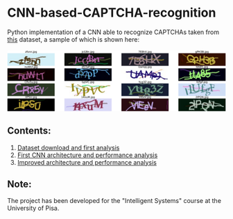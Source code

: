 # CNN-based-CAPTCHA-recognition
Python implementation of a CNN able to recognize CAPTCHAs taken from [this](https://www.kaggle.com/datasets/parsasam/captcha-dataset?select=115rB.jpg) dataset, a sample of which is shown here: <br><br>
![captcha_samples](https://github.com/marcoimbee/CNN-based-CAPTCHA-recognition/blob/main/images/captcha_samples.png)

## Contents:
1) [Dataset download and first analysis](https://github.com/marcoimbee/CNN-based-CAPTCHA-recognition/blob/main/notebooks/%5B1.0%5D%20Dataset%20download%20and%20first%20analysis.ipynb)
2) [First CNN architecture and performance analysis](https://github.com/marcoimbee/CNN-based-CAPTCHA-recognition/blob/main/notebooks/%5B2.0%5D%20First%20CNN%20architecture%20and%20performance%20analysis.ipynb)
3) [Improved architecture and performance analysis](https://github.com/marcoimbee/CNN-based-CAPTCHA-recognition/blob/main/notebooks/%5B3.0%5D%20Improved%20architecture%20and%20performance%20analysis.ipynb)

## Note:
The project has been developed for the "Intelligent Systems" course at the University of Pisa.
